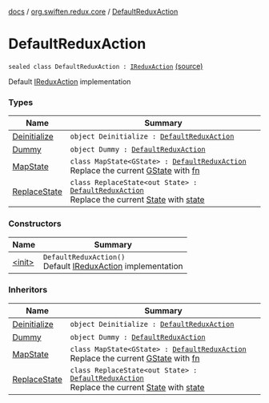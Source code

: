 [docs](../../index.md) / [org.swiften.redux.core](../index.md) / [DefaultReduxAction](./index.md)

# DefaultReduxAction

`sealed class DefaultReduxAction : `[`IReduxAction`](../-i-redux-action.md) [(source)](https://github.com/protoman92/KotlinRedux/tree/master/common/common-core/src/main/kotlin/org/swiften/redux/core/Preset.kt#L10)

Default [IReduxAction](../-i-redux-action.md) implementation

### Types

| Name | Summary |
|---|---|
| [Deinitialize](-deinitialize.md) | `object Deinitialize : `[`DefaultReduxAction`](./index.md) |
| [Dummy](-dummy.md) | `object Dummy : `[`DefaultReduxAction`](./index.md) |
| [MapState](-map-state/index.md) | `class MapState<GState> : `[`DefaultReduxAction`](./index.md)<br>Replace the current [GState](-map-state/index.md#GState) with [fn](-map-state/fn.md) |
| [ReplaceState](-replace-state/index.md) | `class ReplaceState<out State> : `[`DefaultReduxAction`](./index.md)<br>Replace the current [State](-replace-state/index.md#State) with [state](-replace-state/state.md) |

### Constructors

| Name | Summary |
|---|---|
| [&lt;init&gt;](-init-.md) | `DefaultReduxAction()`<br>Default [IReduxAction](../-i-redux-action.md) implementation |

### Inheritors

| Name | Summary |
|---|---|
| [Deinitialize](-deinitialize.md) | `object Deinitialize : `[`DefaultReduxAction`](./index.md) |
| [Dummy](-dummy.md) | `object Dummy : `[`DefaultReduxAction`](./index.md) |
| [MapState](-map-state/index.md) | `class MapState<GState> : `[`DefaultReduxAction`](./index.md)<br>Replace the current [GState](-map-state/index.md#GState) with [fn](-map-state/fn.md) |
| [ReplaceState](-replace-state/index.md) | `class ReplaceState<out State> : `[`DefaultReduxAction`](./index.md)<br>Replace the current [State](-replace-state/index.md#State) with [state](-replace-state/state.md) |
